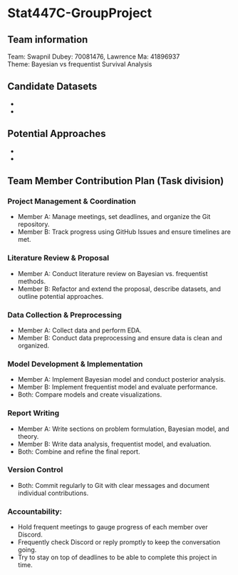 # Stat447C-GroupProject

## Team information
Team: Swapnil Dubey: 70081476, Lawrence Ma: 41896937\
Theme: Bayesian vs frequentist Survival Analysis



## Candidate Datasets
- 
- 

## Potential Approaches
- 
-

## Team Member Contribution Plan (Task division)
### Project Management & Coordination
- Member A: Manage meetings, set deadlines, and organize the Git repository.
- Member B: Track progress using GitHub Issues and ensure timelines are met.

### Literature Review & Proposal
- Member A: Conduct literature review on Bayesian vs. frequentist methods.
- Member B: Refactor and extend the proposal, describe datasets, and outline potential approaches.

### Data Collection & Preprocessing
- Member A: Collect data and perform EDA.
- Member B: Conduct data preprocessing and ensure data is clean and organized.

### Model Development & Implementation
- Member A: Implement Bayesian model and conduct posterior analysis.
- Member B: Implement frequentist model and evaluate performance.
- Both: Compare models and create visualizations.

### Report Writing
- Member A: Write sections on problem formulation, Bayesian model, and theory.
- Member B: Write data analysis, frequentist model, and evaluation.
- Both: Combine and refine the final report.

### Version Control
- Both: Commit regularly to Git with clear messages and document individual contributions.

### Accountability: 
- Hold frequent meetings to gauge progress of each member over Discord.
- Frequently check Discord or reply promptly to keep the conversation going.
- Try to stay on top of deadlines to be able to complete this project in time.
